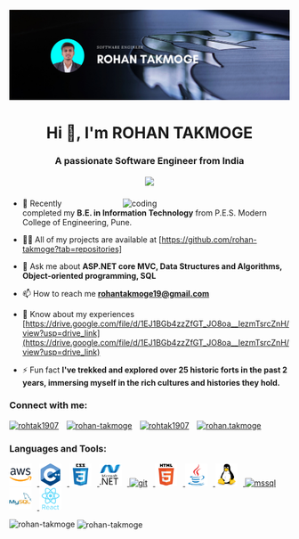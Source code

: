 ![logo](https://github.com/rohan-takmoge/rohan-takmoge/blob/main/Github%20Banner.png)
<h1 align="center">Hi 👋, I'm ROHAN TAKMOGE</h1>
<h3 align="center">A passionate Software Engineer from India</h3>
<!-- <div align="center">
  <img src="https://profile-counter.glitch.me/rohan-takmoge/count.svg?"  />
</div> -->
<div align="center">
<img src="https://komarev.com/ghpvc/?username=rohan-takmoge&&style=flat-square" align="center" />
</div>  

###
<img align="right" alt="coding" width="300px" src="https://i.pinimg.com/originals/81/17/8b/81178b47a8598f0c81c4799f2cdd4057.gif" style=" padding-left: 81px;">

- 🌱 Recently completed my **B.E. in Information Technology** from P.E.S. Modern College of Engineering, Pune.

- 👨‍💻 All of my projects are available at [https://github.com/rohan-takmoge?tab=repositories]

- 💬 Ask me about **ASP.NET core MVC, Data Structures and Algorithms, Object-oriented programming, SQL**

- 📫 How to reach me **rohantakmoge19@gmail.com**

- 📄 Know about my experiences [https://drive.google.com/file/d/1EJ1BGb4zzZfGT_JO8oa__lezmTsrcZnH/view?usp=drive_link](https://drive.google.com/file/d/1EJ1BGb4zzZfGT_JO8oa__lezmTsrcZnH/view?usp=drive_link)

- ⚡ Fun fact **I've trekked and explored over 25 historic forts in the past 2 years, immersing myself in the rich cultures and histories they hold.**

<h3 align="left">Connect with me:</h3>
<p align="left">
<a href="https://twitter.com/rohtak1907" target="blank"><img align="center" src="https://raw.githubusercontent.com/rahuldkjain/github-profile-readme-generator/master/src/images/icons/Social/twitter.svg" alt="rohtak1907" height="30" width="40" style="margin-right: 10px;" /></a>
<a href="https://www.linkedin.com/in/rohan-takmoge-141b52251/" target="blank"><img align="center" src="https://raw.githubusercontent.com/rahuldkjain/github-profile-readme-generator/master/src/images/icons/Social/linked-in-alt.svg" alt="rohan-takmoge" height="30" width="40" style="margin-right: 10px;" /></a>
<a href="https://www.instagram.com/rohtak1907/" target="blank"><img align="center" src="https://raw.githubusercontent.com/rahuldkjain/github-profile-readme-generator/master/src/images/icons/Social/instagram.svg" alt="rohtak1907" height="30" width="40" style="margin-right: 10px;" /></a>
<a href="https://www.facebook.com/rohan.takmoge.9/" target="blank"><img align="center" src="https://raw.githubusercontent.com/rahuldkjain/github-profile-readme-generator/master/src/images/icons/Social/facebook.svg" alt="rohan.takmoge" height="30" width="40" style="margin-right: 10px;"/></a>
</p>

<h3 align="left">Languages and Tools:</h3>
<p align="left"> <a href="https://aws.amazon.com" target="_blank" rel="noreferrer"> <img src="https://raw.githubusercontent.com/devicons/devicon/master/icons/amazonwebservices/amazonwebservices-original-wordmark.svg" alt="aws" width="40" height="40" style="margin-right: 10px;"/> </a> <a href="https://www.w3schools.com/cpp/" target="_blank" rel="noreferrer"> <img src="https://raw.githubusercontent.com/devicons/devicon/master/icons/cplusplus/cplusplus-original.svg" alt="cplusplus" width="40" height="40" style="margin-right: 10px;"/> </a> <a href="https://www.w3schools.com/css/" target="_blank" rel="noreferrer"> <img src="https://raw.githubusercontent.com/devicons/devicon/master/icons/css3/css3-original-wordmark.svg" alt="css3" width="40" height="40" style="margin-right: 10px;"/> </a> <a href="https://dotnet.microsoft.com/" target="_blank" rel="noreferrer"> <img src="https://raw.githubusercontent.com/devicons/devicon/master/icons/dot-net/dot-net-original-wordmark.svg" alt="dotnet" width="40" height="40" style="margin-right: 10px;"/> </a> <a href="https://git-scm.com/" target="_blank" rel="noreferrer"> <img src="https://www.vectorlogo.zone/logos/git-scm/git-scm-icon.svg" alt="git" width="40" height="40" style="margin-right: 10px;"/> </a> <a href="https://www.w3.org/html/" target="_blank" rel="noreferrer"> <img src="https://raw.githubusercontent.com/devicons/devicon/master/icons/html5/html5-original-wordmark.svg" alt="html5" width="40" height="40" style="margin-right: 10px;"/> </a> <a href="https://www.java.com" target="_blank" rel="noreferrer"> <img src="https://raw.githubusercontent.com/devicons/devicon/master/icons/java/java-original.svg" alt="java" width="40" height="40" style="margin-right: 10px;"/> </a> <a href="https://www.linux.org/" target="_blank" rel="noreferrer"> <img src="https://raw.githubusercontent.com/devicons/devicon/master/icons/linux/linux-original.svg" alt="linux" width="40" height="40" style="margin-right: 10px;"/> </a> <a href="https://www.microsoft.com/en-us/sql-server" target="_blank" rel="noreferrer"> <img src="https://www.svgrepo.com/show/303229/microsoft-sql-server-logo.svg" alt="mssql" width="40" height="40" style="margin-right: 10px;"/> </a> <a href="https://www.mysql.com/" target="_blank" rel="noreferrer"> <img src="https://raw.githubusercontent.com/devicons/devicon/master/icons/mysql/mysql-original-wordmark.svg" alt="mysql" width="40" height="40" style="margin-right: 10px;"/> </a> <a href="https://reactjs.org/" target="_blank" rel="noreferrer"> <img src="https://raw.githubusercontent.com/devicons/devicon/master/icons/react/react-original-wordmark.svg" alt="react" width="40" height="40" style="margin-right: 10px;"/> </a> </p>

<p><img align="left" src="https://github-readme-stats.vercel.app/api/top-langs?username=rohan-takmoge&show_icons=true&locale=en&layout=compact&theme=dark" alt="rohan-takmoge" /></p>

<p>&nbsp;<img align="center" src="https://github-readme-stats.vercel.app/api?username=rohan-takmoge&show_icons=true&locale=en&theme=dark" alt="rohan-takmoge" /></p>

